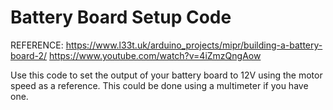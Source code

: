 # Battery Board Setup Code

REFERENCE: https://www.l33t.uk/arduino_projects/mipr/building-a-battery-board-2/
           https://www.youtube.com/watch?v=4iZmzQngAow

Use this code to set the output of your battery board to 12V using the motor speed as a reference. This could be done using a multimeter if you have one.

